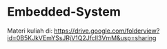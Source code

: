 # Embedded-System
Materi kuliah di:
https://drive.google.com/folderview?id=0B5KJkVEmYSsJRjV1Q2Jfcll3VmM&usp=sharing

